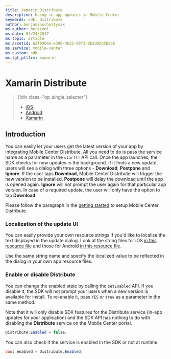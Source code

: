 ```yaml
---
title: Xamarin Distribute
description: Using in-app updates in Mobile Center
keywords: sdk, distribute
author: benjaminscholtysik
ms.author: bereimol
ms.date: 03/24/2017
ms.topic: article
ms.assetid: 62f0364a-e396-4b22-98f3-8b2d92b5babb
ms.service: mobile-center
ms.custom: sdk
ms.tgt_pltfrm: xamarin
---
```


# Xamarin Distribute

> [!div class="op_single_selector"]
> * [iOS](ios.md)
> * [Android](android.md)
> * [Xamarin](xamarin.md)

## Introduction

You can easily let your users get the latest version of your app by integrating Mobile Center Distribute. All you need to do is pass the service name as a parameter in the `start()` API call. Once the app launches, the SDK checks for new updates in the background. If it finds a new update, users will see a dialog with three options - **Download**, **Postpone** and **Ignore**. If the user taps **Download**, Mobile Center Distribute will trigger the new version to be installed. **Postpone** will delay the download until the app is opened again. **Ignore** will not prompt the user again for that particular app version. In case of a required update, the user will only have the option to tap **Download**.

Please follow the paragraph in the [getting started](getting-started/xamarin.md) to setup Mobile Center Distribute.

### Localization of the update UI

You can easily provide your own resource strings if you'd like to localize the text displayed in the update dialog. Look at the string files for iOS [in this resource file](https://github.com/Microsoft/mobile-center-sdk-ios/blob/develop/MobileCenterDistribute/MobileCenterDistribute/Resources/en.lproj/MobileCenterDistribute.strings) and those for Android [in this resource file](https://github.com/Microsoft/mobile-center-sdk-android/blob/distribute/sdk/mobile-center-distribute/src/main/res/values/strings.xml).

Use the same string name and specify the localized value to be reflected in the dialog in your own app resource files.  

### Enable or disable Distribute

You can change the enabled state by calling the `setEnabled` API. If you disable it, the SDK will not prompt your users when a new version is available for install. To re-enable it, pass `YES` or `true` as a parameter in the same method.

Note that it will only disable SDK features for the Distribute service (in-app updates for your application) and the SDK API has nothing to do with disabling the **Distribute** service on the Mobile Center portal.

```csharp
Distribute.Enabled = false;
```

You can also check if the service is enabled in the SDK or not at runtime. 
  
```csharp
bool enabled = Distribute.Enabled;
```
